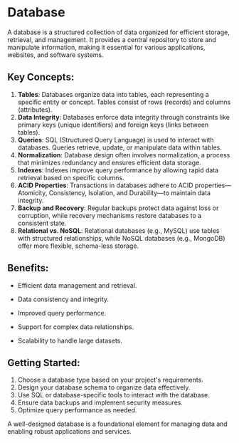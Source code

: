 # Database

A database is a structured collection of data organized for efficient storage, retrieval, and management. It provides a central repository to store and manipulate information, making it essential for various applications, websites, and software systems.

## Key Concepts:

1. **Tables**: Databases organize data into tables, each representing a specific entity or concept. Tables consist of rows (records) and columns (attributes).
2. **Data Integrity**: Databases enforce data integrity through constraints like primary keys (unique identifiers) and foreign keys (links between tables).
3. **Queries**: SQL (Structured Query Language) is used to interact with databases. Queries retrieve, update, or manipulate data within tables.
4. **Normalization**: Database design often involves normalization, a process that minimizes redundancy and ensures efficient data storage.
5. **Indexes**: Indexes improve query performance by allowing rapid data retrieval based on specific columns.
6. **ACID Properties**: Transactions in databases adhere to ACID properties—Atomicity, Consistency, Isolation, and Durability—to maintain data integrity.
7. **Backup and Recovery**: Regular backups protect data against loss or corruption, while recovery mechanisms restore databases to a consistent state.
8. **Relational vs. NoSQL**: Relational databases (e.g., MySQL) use tables with structured relationships, while NoSQL databases (e.g., MongoDB) offer more flexible, schema-less storage.

## Benefits:

+ Efficient data management and retrieval.
- Data consistency and integrity.
* Improved query performance.
+ Support for complex data relationships.
- Scalability to handle large datasets.

## Getting Started:

1. Choose a database type based on your project's requirements.
1. Design your database schema to organize data effectively.
1. Use SQL or database-specific tools to interact with the database.
1. Ensure data backups and implement security measures.
1. Optimize query performance as needed.

A well-designed database is a foundational element for managing data and enabling robust applications and services.